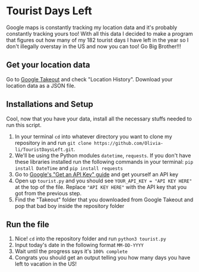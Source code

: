 # Tourist Days Left
Google maps is constantly tracking my location data and it's probably constantly tracking yours too! With all this data I decided to make a program that figures out how many of my 182 tourist days I have left in the year so I don't illegally overstay in the US and now you can too! Go Big Brother!!! 

## Get your location data
Go to [Google Takeout](https://takeout.google.com/settings/takeout) and check "Location History". Download your location data as a JSON file. 

## Installations and Setup
Cool, now that you have your data, install all the necessary stuffs needed to run this script. 
1) In your terminal `cd` into whatever directory you want to clone my repository in and run `git clone https://github.com/Olivia-li/TouristDaysLeft.git`. 
2) We'll be using the Python modules `datetime`, `requests`. If you don't have these libraries installed run the following commands in your terminal: `pip install DateTime` and `pip install requests`
3) Go to [Google's "Get an API Key" guide](https://developers.google.com/places/web-service/get-api-key) and get yourself an API key
4) Open up `tourist.py` and you should see `YOUR_API_KEY = "API KEY HERE"` at the top of the file. Replace `"API KEY HERE"` with the API key that you got from the previous step. 
5) Find the "Takeout" folder that you downloaded from Google Takeout and pop that bad boy inside the repository folder

## Run the file
1) Nice! `cd` into the repository folder and run `python3 tourist.py` 
2) Input today's date in the following format `MM-DD-YYYY`
3) Wait until the progress says it's `100% complete`
4) Congrats you should get an output telling you how many days you have left to vacation in the US!
